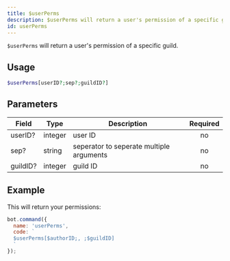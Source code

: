 ```yaml
---
title: $userPerms 
description: $userPerms will return a user's permission of a specific guild.
id: userPerms
---
```


`$userPerms` will return a user's permission of a specific guild.

## Usage

```php
$userPerms[userID?;sep?;guildID?]
```

## Parameters 


| Field    | Type    | Description                              | Required |
| -------- | ------- | ---------------------------------------- |:--------:|
| userID?  | integer | user ID                                  |    no    |
| sep?     | string  | seperator to seperate multiple arguments |    no    |
| guildID? | integer | guild ID                                 |    no    |


## Example

This will return your permissions:

```javascript
bot.command({
  name: 'userPerms',
  code: `
  $userPerms[$authorID;, ;$guildID]
  `
});
```
